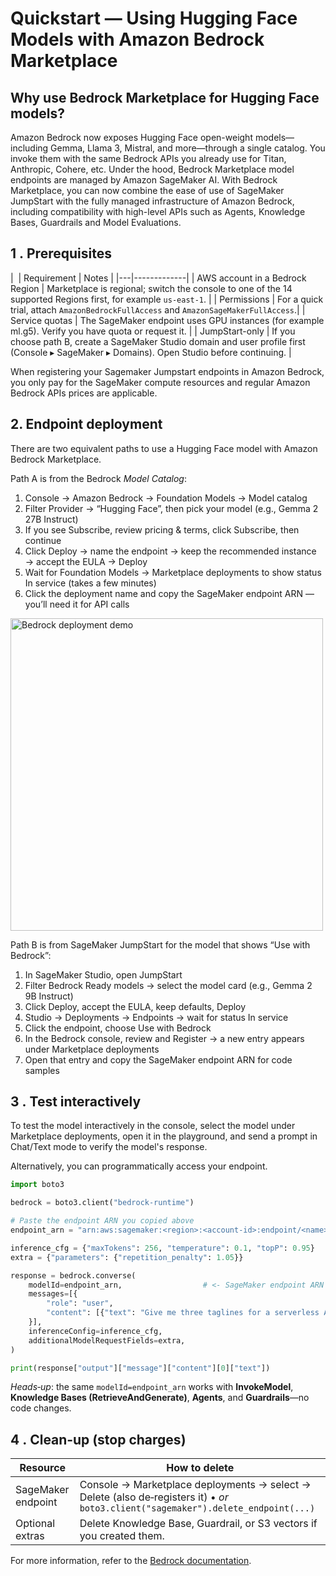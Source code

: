 # Quickstart — Using Hugging Face Models with Amazon Bedrock Marketplace

## Why use Bedrock Marketplace for Hugging Face models?
Amazon Bedrock now exposes Hugging Face open-weight models—including Gemma, Llama 3, Mistral, and more—through a single catalog. You invoke them with the same Bedrock APIs you already use for Titan, Anthropic, Cohere, etc. Under the hood, Bedrock Marketplace model endpoints are managed by Amazon SageMaker AI. With Bedrock Marketplace, you can now combine the ease of use of SageMaker JumpStart with the fully managed infrastructure of Amazon Bedrock, including compatibility with high-level APIs such as Agents, Knowledge Bases, Guardrails and Model Evaluations.

## 1 . Prerequisites

|  | Requirement | Notes |
|---|-------------|
| AWS account in a Bedrock Region | Marketplace is regional; switch the console to one of the 14 supported Regions first, for example `us-east-1`. |
| Permissions | For a quick trial, attach `AmazonBedrockFullAccess` and `AmazonSageMakerFullAccess`.|
| Service quotas | The SageMaker endpoint uses GPU instances (for example ml.g5). Verify you have quota or request it. |
| JumpStart-only | If you choose path B, create a SageMaker Studio domain and user profile first (Console ▸ SageMaker ▸ Domains). Open Studio before continuing. |

When registering your Sagemaker Jumpstart endpoints in Amazon Bedrock, you only pay for the SageMaker compute resources and regular Amazon Bedrock APIs prices are applicable.

## 2. Endpoint deployment

There are two equivalent paths to use a Hugging Face model with Amazon Bedrock Marketplace.

Path A is from the Bedrock *Model Catalog*:
1. Console → Amazon Bedrock → Foundation Models → Model catalog  
2. Filter Provider → “Hugging Face”, then pick your model (e.g., Gemma 2 27B Instruct)  
3. If you see Subscribe, review pricing & terms, click Subscribe, then continue  
4. Click Deploy → name the endpoint → keep the recommended instance → accept the EULA → Deploy  
5. Wait for Foundation Models → Marketplace deployments to show status In service (takes a few minutes)  
6. Click the deployment name and copy the SageMaker endpoint ARN — you’ll need it for API calls

<img src="https://huggingface.co/datasets/huggingface/documentation-images/resolve/main/sagemaker/bedrock-marketplace-deployment.gif"
     alt="Bedrock deployment demo"
     width="500">

Path B is from SageMaker JumpStart for the model that shows “Use with Bedrock”:
1. In SageMaker Studio, open JumpStart  
2. Filter Bedrock Ready models → select the model card (e.g., Gemma 2 9B Instruct)  
3. Click Deploy, accept the EULA, keep defaults, Deploy  
4. Studio → Deployments → Endpoints → wait for status In service  
5. Click the endpoint, choose Use with Bedrock
6. In the Bedrock console, review and Register → a new entry appears under Marketplace deployments  
7. Open that entry and copy the SageMaker endpoint ARN for code samples  

## 3 . Test interactively 

To test the model interactively in the console, select the model under Marketplace deployments, open it in the playground, and send a prompt in Chat/Text mode to verify the model's response.

Alternatively, you can programmatically access your endpoint.

```python
import boto3

bedrock = boto3.client("bedrock-runtime")

# Paste the endpoint ARN you copied above
endpoint_arn = "arn:aws:sagemaker:<region>:<account‑id>:endpoint/<name>"

inference_cfg = {"maxTokens": 256, "temperature": 0.1, "topP": 0.95}
extra = {"parameters": {"repetition_penalty": 1.05}}

response = bedrock.converse(
    modelId=endpoint_arn,                  # <- SageMaker endpoint ARN
    messages=[{
        "role": "user",
        "content": [{"text": "Give me three taglines for a serverless AI startup"}]
    }],
    inferenceConfig=inference_cfg,
    additionalModelRequestFields=extra,
)

print(response["output"]["message"]["content"][0]["text"])
```

*Heads‑up*: the same `modelId=endpoint_arn` works with **InvokeModel**, **Knowledge Bases (RetrieveAndGenerate)**, **Agents**, and **Guardrails**—no code changes.

## 4 . Clean‑up (stop charges)

| Resource | How to delete |
|----------|---------------|
| SageMaker endpoint | Console → Marketplace deployments → select → Delete (also de‑registers it) • *or* `boto3.client("sagemaker").delete_endpoint(...)` |
| Optional extras | Delete Knowledge Base, Guardrail, or S3 vectors if you created them. |

For more information, refer to the [Bedrock documentation](https://docs.aws.amazon.com/bedrock/latest/userguide/what-is-bedrock.html).
